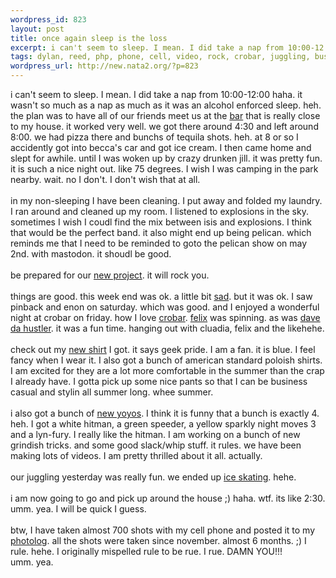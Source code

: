 ```yaml
--- 
wordpress_id: 823
layout: post
title: once again sleep is the loss
excerpt: i can't seem to sleep. I mean. I did take a nap from 10:00-12:00 haha. it wasn't so much as a nap as much as it was an alcohol enforced sleep. heh. the plan was to have all of our friends meet us at the bar that is really close to my house. it worked very well. we got there arou...
tags: dylan, reed, php, phone, cell, video, rock, crobar, juggling, business, yoyos, nokia
wordpress_url: http://new.nata2.org/?p=823
---
```

i can't seem to sleep. I mean. I did take a nap from 10:00-12:00 haha. it wasn't so much as a nap as much as it was an alcohol enforced sleep. heh. the plan was to have all of our friends meet us at the <a href="http://www.nata2.info/?path=pictures%2Fmisc%2Fphone_camera%2Fphotolog&img=1082337540-Nokia6600(411).jpg">bar</a> that is really close to my house. it worked very well. we got there around 4:30 and left around 8:00. we had pizza there and bunchs of tequila shots. heh. at 8 or so I accidently got into becca's car and got ice cream. I then came home and slept for awhile. until I was woken up by crazy drunken jill. it was pretty fun. it is such a nice night out. like 75 degrees. I wish I was camping in the park nearby. wait. no I don't. I don't wish that at all. <br/><br/>in my non-sleeping I have been cleaning. I put away and folded my laundry. I ran around and cleaned up my room. I listened to explosions in the sky. sometimes I wish I coudl find the mix between isis and explosions. I think that would be the perfect band. it also might end up being pelican. which reminds me that I need to be reminded to goto the pelican show on may 2nd. with mastodon. it shoudl be good. <br/><br/>be prepared for our <a href="http://www.covetous.net">new project</a>. it will rock you.<br/><br/>things are good. this week end was ok. a little bit <a href="http://dylanreed.org/archives/000133.php#133">sad</a>. but it was ok. I saw pinback and enon on saturday. which was good. and I enjoyed a wonderful night at crobar on friday. how I love <a href="http://www.nata2.info/?path=pictures%2Fmisc%2Fphone_camera%2Fnokia_6600%2F170420040254&img=Nokia6600%28385%29.jpg">crobar</a>. <a href="http://www.nata2.info/?path=pictures%2Fmisc%2Fphone_camera%2Fnokia_6600%2F170420040254&img=Nokia6600%28389%29.jpg">felix</a> was spinning. as was <a href="http://www.nata2.info/?path=pictures%2Fmisc%2Fphone_camera%2Fnokia_6600%2F170420040254&img=Nokia6600%28387%29.jpg">dave da hustler</a>. it was a fun time. hanging out with cluadia, felix and the likehehe. <br/><br/>check out my <a href="http://www.nata2.info/?path=pictures%2Fmisc%2Fphone_camera%2Fnokia_6600%2F170420040254&img=Nokia6600%28370%29.jpg">new shirt</a> I got. it says geek pride. I am a fan. it is blue. I feel fancy when I wear it. I also got a bunch of american standard poloish shirts. I am excited for they are a lot more comfortable in the summer than the crap I already have. I gotta pick up some nice pants so that I can be business casual and stylin all summer long. whee summer. <br/><br/>i also got a bunch of <a href="http://www.nata2.info/?path=pictures%2Fmisc%2Fphone_camera%2Fphotolog&img=1082231539-Nokia6600(401).jpg">new yoyos</a>. I think it is funny that a bunch is exactly 4. heh. I got a white hitman, a green speeder, a yellow sparkly night moves 3 and a lyn-fury. I really like the hitman. I am working on a bunch of new grindish tricks. and some good slack/whip stuff. it rules. we have been making lots of videos. I am pretty thrilled about it all. actually. <br/><br/>our juggling yesterday was really fun. we ended up <a href="http://www.nata2.info/?path=pictures%2Fmisc%2Fphone_camera%2Fphotolog&img=1082214449-Nokia6600%28398%29.jpg">ice skating</a>. hehe. <br/><br/>i am now going to go and pick up around the house ;) haha. wtf. its like 2:30. umm. yea. I will be quick I guess. 
<br/><br/>btw, I have taken almost 700 shots with my cell phone and posted it to my <a href="http://www.nata2.info/?path=pictures%2Fmisc%2Fphone_camera%2Fphotolog">photolog</a>. all the shots were taken since november. almost 6 months. ;) I rule. hehe. I originally mispelled rule to be rue. I rue. DAMN YOU!!!<br/> umm. yea. 
